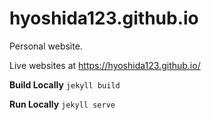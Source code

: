 # hyoshida123.github.io

Personal website. 

Live websites at https://hyoshida123.github.io/ 

__Build Locally__
`jekyll build`

__Run Locally__
`jekyll serve`
